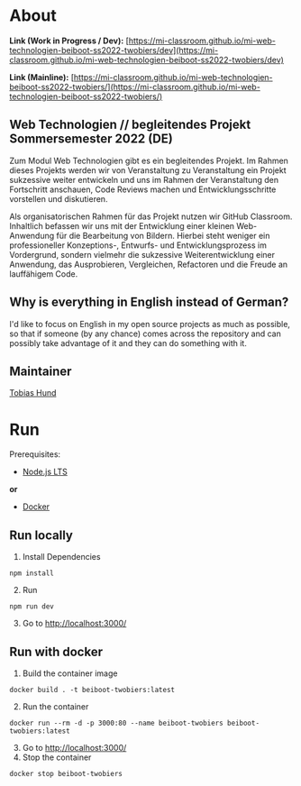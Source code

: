 # About

**Link (Work in Progress / Dev):** [https://mi-classroom.github.io/mi-web-technologien-beiboot-ss2022-twobiers/dev](https://mi-classroom.github.io/mi-web-technologien-beiboot-ss2022-twobiers/dev)

**Link (Mainline):** [https://mi-classroom.github.io/mi-web-technologien-beiboot-ss2022-twobiers/](https://mi-classroom.github.io/mi-web-technologien-beiboot-ss2022-twobiers/) 

## Web Technologien // begleitendes Projekt Sommersemester 2022 (DE)

Zum Modul Web Technologien gibt es ein begleitendes Projekt. Im Rahmen dieses Projekts werden wir von Veranstaltung zu Veranstaltung ein Projekt sukzessive weiter entwickeln und uns im Rahmen der Veranstaltung den Fortschritt anschauen, Code Reviews machen und Entwicklungsschritte vorstellen und diskutieren.

Als organisatorischen Rahmen für das Projekt nutzen wir GitHub Classroom. Inhaltlich befassen wir uns mit der Entwicklung einer kleinen Web-Anwendung für die Bearbeitung von Bildern. Hierbei steht weniger ein professioneller Konzeptions-, Entwurfs- und Entwicklungsprozess im Vordergrund, sondern vielmehr die sukzessive Weiterentwicklung einer Anwendung, das Ausprobieren, Vergleichen, Refactoren und die Freude an lauffähigem Code.

## Why is everything in English instead of German?

I'd like to focus on English in my open source projects as much as possible, so that if someone (by any chance) comes across the repository and can possibly take advantage of it and they can do something with it.

## Maintainer

[Tobias Hund](https://github.com/twobiers)

# Run

Prerequisites:
- [Node.js LTS](https://nodejs.org/en/) 

**or**

- [Docker](https://www.docker.com/)

## Run locally 
1. Install Dependencies
```
npm install
```
2. Run
```
npm run dev
```
3. Go to [http://localhost:3000/](http://localhost:3000/)

## Run with docker

1. Build the container image
```
docker build . -t beiboot-twobiers:latest
```
2. Run the container
```
docker run --rm -d -p 3000:80 --name beiboot-twobiers beiboot-twobiers:latest
```
3. Go to [http://localhost:3000/](http://localhost:3000/)
4. Stop the container
```
docker stop beiboot-twobiers
```
